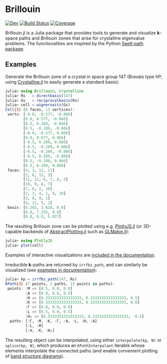 # Brillouin

<!--- [![Stable](https://img.shields.io/badge/docs-stable-blue.svg)](https://thchr.github.io/Brillouin.jl/stable) -->
[![Dev](https://img.shields.io/badge/docs-dev-blue.svg)](https://thchr.github.io/Brillouin.jl/dev)
[![Build Status](https://github.com/thchr/Brillouin.jl/workflows/CI/badge.svg)](https://github.com/thchr/Brillouin.jl/actions)
[![Coverage](https://codecov.io/gh/thchr/Brillouin.jl/branch/master/graph/badge.svg)](https://codecov.io/gh/thchr/Brillouin.jl)


Brillouin.jl is a Julia package that provides tools to generate and visualize **k**-space paths and Brillouin zones that arise for crystalline eigenvalue problems.
The functionalities are inspired by the Python [SeeK-path package](https://github.com/giovannipizzi/seekpath).

## Examples

Generate the Brillouin zone of a crystal in space group 147 (Bravais type hP; using [Crystalline.jl](https://github.com/thchr/Crystalline.jl) to easily generate a standard basis):
```jl
julia> using Brillouin, Crystalline
julia> Rs   = directbasis(147)
julia> Gs   = reciprocalbasis(Rs)
julia> cell = wignerseitz(Gs)
Cell{3} (8 faces, 12 vertices):
 verts: [-0.0, -0.577, -0.866]
        [0.0, 0.577, -0.866]
        [0.5, 0.289, -0.866]
        [0.5, -0.289, -0.866]
        [-0.0, -0.577, 0.866]
        [0.0, 0.577, 0.866]
        [-0.5, 0.289, 0.866]
        [-0.5, -0.289, 0.866]
        [-0.5, -0.289, -0.866]
        [-0.5, 0.289, -0.866]
        [0.5, -0.289, 0.866]
        [0.5, 0.289, 0.866]
 faces: [4, 3, 12, 11]
        [2, 6, 12, 3]
        [11, 12, 6, 7, 8, 5]
        [10, 9, 8, 7]
        [7, 6, 2, 10]
        [2, 3, 4, 1, 9, 10]
        [5, 8, 9, 1]
        [4, 11, 5, 1]
 basis: [6.283, 3.628, 0.0]
        [0.0, 7.255, 0.0]
        [0.0, 0.0, 5.027]
```
The resulting Brillouin zone can be plotted using e.g. [PlotlyJS.jl](https://github.com/JuliaPlots/PlotlyJS.jl) (or 3D-capable backends of [AbstractPlotting.jl](https://github.com/JuliaPlots/AbstractPlotting.jl) such as [GLMakie.jl](https://github.com/JuliaPlots/GLMakie.jl)):
```jl
julia> using PlotlyJS
julia> plot(cell)
```
Examples of interactive visualizations are [included in the documentation](https://thchr.github.io/Brillouin.jl/stable/wignerseitz/).

Irreducible **k**-paths are returned by `irrfbz_path`, and can similarly be visualized (see [examples in documentation](https://thchr.github.io/Brillouin.jl/stable/kpaths/)):
```jl
julia> kp = irrfbz_path(147, Rs)
KPath{3} (7 points, 3 paths, 13 points in paths):
 points: :M => [0.5, 0.0, 0.0]
         :A => [0.0, 0.0, 0.5]
         :H => [0.3333333333333333, 0.3333333333333333, 0.5]
         :K => [0.3333333333333333, 0.3333333333333333, 0.0]
         :Γ => [0.0, 0.0, 0.0]
         :L => [0.5, 0.0, 0.5]
         :H₂ => [0.3333333333333333, 0.3333333333333333, -0.5]
  paths: [:Γ, :M, :K, :Γ, :A, :L, :H, :A]
         [:L, :M]
         [:H, :K, :H₂]
```
The resulting object can be interpolated, using either `interpolate(kp, N)` or `splice(kp, N)`, which produces an `KPathInterpolant` iterable whose elements interpolate the connected paths (and enable convenient plotting of [band structure diagrams](https://thchr.github.io/Brillouin.jl/stable/kpaths/#Band-structure)).